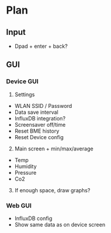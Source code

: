 # Plan

## Input
- Dpad + enter + back?


## GUI 
### Device GUI
1. Settings
- WLAN SSID / Password
- Data save interval
- InfluxDB integration?
- Screensaver off/time
- Reset BME history
- Reset Device config

2. Main screen + min/max/average
- Temp
- Humidity
- Pressure
- Co2

3. If enough space, draw graphs?


### Web GUI
- InfluxDB config
- Show same data as on device screen
